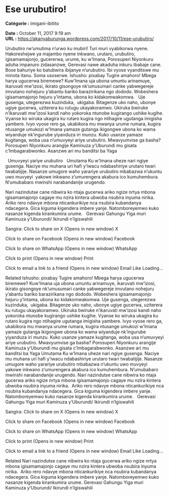 # Ese urubutiro!

**Catégorie :** imigani-ibitito

**Date :** October 11, 2017 9:19 am  
**URL :** https://akanyaburunga.wordpress.com/2017/10/11/ese-urubutiro/

Urubutiro rw’umutima n’urwo ku mubiri! Turi muri vyabikorwa nyene. Hakoreshejwe ya majambo nyene inkwano, urutaro, urubutiro, igisamamajonjo, gucererwa, urume, ku w’Imana, Porosuperi Niyonkuru aduha impanuro zidasanzwe, Gerevasi nawe akaduha inkuru ibabaje cane. Bose bahuriye ko batubwira ibijanye n’urubutiro. Ibi vyose vyanditswe mu minota itanu. Soma usoserwe.
Ishusho: pixabay
Tugire amahoro!
Mbega harya ugucerwa biremewe? Kuw’Imana uja ubona umuntu arinamuye, ikaruvati mw’izosi, ikirato gisongoye nk’umusumari canke yabwegereje imvutano nohejuru y’abantu bariko barazirikana ngo dododo. Wobeshera igisamamajonjo hejuru y’intama, ubona ko kidakomwakomwa.
 
Uje gusenga, utegerezwa kuzinduka,  ukigaba. Bitagenze uko naho, ubonye ugiye gucerwa, uziterera ku rutugu ukayakoramwo. Ukiruka bwiruke n’ikaruvati mw’izosi kandi naho yokoroka ntunobe kugirango ushike kugihe. Vyanse ko wiruka ukagira ku rutaro kugira ngo ntihagire ugutanga imigisha yambere. Ivyo vyose rero ga, ukabikora mu mwanya urume rumara, kugira ntusange umukozi w’Imana yamaze gutanga ikigongwe ubona ko wama wiyanduje nk’ingurube yiyanduza iri munzu. Kuko usanze yamaze kugitanga, woba usa n’umuvyeyi ariye urubutiro.
Mwavyumvise ga basha?
Porosuperi Niyonkuru arangije Kaminuza y’Uburundi mu gisata c’Imbagarabwonko. Asanzwe ari mu banditsi ba Yaga

 
Umuvyeyi yariye urubutiro
 
Umutama
Ku w’Imana uheze nari ngiye gusenga. Naciye mu muhana uri hafi y’iwacu ndabashiriye urutaro twari twabatijije. Nasanze umugore waho yarariye urubutiro mbabazwa n’ukuntu uwo muvyeyi  yakowe inkwano z’umurengera akabura ico kumuhembura. N’umubabaro mwinshi narabandanije urugendo.

Nari nazindutse cane nibwira ko ntaja gucerwa ariko ngize nrtya mbona igisamamajonjo cagaye mu nzira kintera ubwoba nsubira inyuma nirika.  Ariko rero ndavye mbona nticankurikiye nca nsubira kubandanya ndacegera. Gica kiguma kigendera imbere yanje. Natomboreyemwo kuko nasanze kigenda kirankumira urume.
 
Gerevasi Gahungu
Yiga muri Kaminuza y’Uburundi/ Ikirundi n’Igiswahili
 


Sangira:
Click to share on X (Opens in new window)
X

Click to share on Facebook (Opens in new window)
Facebook

Click to share on WhatsApp (Opens in new window)
WhatsApp

Click to print (Opens in new window)
Print

Click to email a link to a friend (Opens in new window)
Email
Like Loading...

Related
Ishusho: pixabay
Tugire amahoro!
Mbega harya ugucerwa biremewe? Kuw’Imana uja ubona umuntu arinamuye, ikaruvati mw’izosi, ikirato gisongoye nk’umusumari canke yabwegereje imvutano nohejuru y’abantu bariko barazirikana ngo dododo. Wobeshera igisamamajonjo hejuru y’intama, ubona ko kidakomwakomwa.
Uje gusenga, utegerezwa kuzinduka,  ukigaba. Bitagenze uko naho, ubonye ugiye gucerwa, uziterera ku rutugu ukayakoramwo. Ukiruka bwiruke n’ikaruvati mw’izosi kandi naho yokoroka ntunobe kugirango ushike kugihe. Vyanse ko wiruka ukagira ku rutaro kugira ngo ntihagire ugutanga imigisha yambere. Ivyo vyose rero ga, ukabikora mu mwanya urume rumara, kugira ntusange umukozi w’Imana yamaze gutanga ikigongwe ubona ko wama wiyanduje nk’ingurube yiyanduza iri munzu. Kuko usanze yamaze kugitanga, woba usa n’umuvyeyi ariye urubutiro.
Mwavyumvise ga basha?
Porosuperi Niyonkuru arangije Kaminuza y’Uburundi mu gisata c’Imbagarabwonko. Asanzwe ari mu banditsi ba Yaga
Umutama
Ku w’Imana uheze nari ngiye gusenga. Naciye mu muhana uri hafi y’iwacu ndabashiriye urutaro twari twabatijije. Nasanze umugore waho yarariye urubutiro mbabazwa n’ukuntu uwo muvyeyi  yakowe inkwano z’umurengera akabura ico kumuhembura. N’umubabaro mwinshi narabandanije urugendo.
Nari nazindutse cane nibwira ko ntaja gucerwa ariko ngize nrtya mbona igisamamajonjo cagaye mu nzira kintera ubwoba nsubira inyuma nirika.  Ariko rero ndavye mbona nticankurikiye nca nsubira kubandanya ndacegera. Gica kiguma kigendera imbere yanje. Natomboreyemwo kuko nasanze kigenda kirankumira urume.
 
Gerevasi Gahungu
Yiga muri Kaminuza y’Uburundi/ Ikirundi n’Igiswahili
 


Sangira:
Click to share on X (Opens in new window)
X

Click to share on Facebook (Opens in new window)
Facebook

Click to share on WhatsApp (Opens in new window)
WhatsApp

Click to print (Opens in new window)
Print

Click to email a link to a friend (Opens in new window)
Email
Like Loading...

Related
Nari nazindutse cane nibwira ko ntaja gucerwa ariko ngize nrtya mbona igisamamajonjo cagaye mu nzira kintera ubwoba nsubira inyuma nirika.  Ariko rero ndavye mbona nticankurikiye nca nsubira kubandanya ndacegera. Gica kiguma kigendera imbere yanje. Natomboreyemwo kuko nasanze kigenda kirankumira urume.
Gerevasi Gahungu
Yiga muri Kaminuza y’Uburundi/ Ikirundi n’Igiswahili
